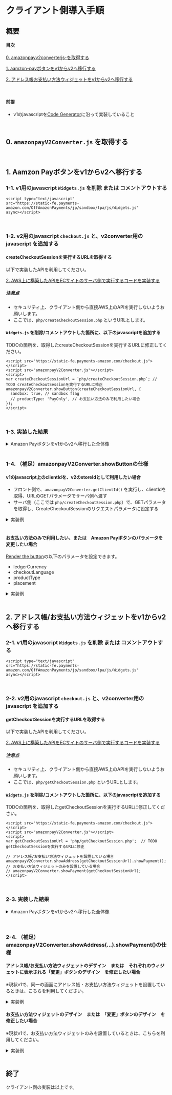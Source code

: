 # クライアント側導入手順

## 概要
#### 目次

[0. amazonpayv2converterjs-を取得する](#0-amazonpayv2converterjs-を取得する)

[1. aamzon-payボタンをv1からv2へ移行する](#1-aamzon-payボタンをv1からv2へ移行する)

[2. アドレス帳お支払い方法ウィジェットをv1からv2へ移行する](#2-アドレス帳お支払い方法ウィジェットをv1からv2へ移行する)

<br>

#### 前提
* v1のjavascriptを[Code Generator](http://amzn.github.io/amazon-pay-sdk-samples/code_generator/?region=JP&ld=APJPLPADirect)に沿って実装していること

<br>

## 0. `amazonpayV2Converter.js` を取得する

<br>

## 1. Aamzon Payボタンをv1からv2へ移行する

### 1-1. v1用のjavascript `Widgets.js` を削除 または コメントアウトする

```
<script type="text/javascript" 
src="https://static-fe.payments-amazon.com/OffAmazonPayments/jp/sandbox/lpa/js/Widgets.js" 
async></script>
```

<br>

### 1-2. v2用のjavascript `checkout.js` と、v2converter用のjavascript を追加する

#### createCheckoutSessionを実行するURLを取得する
以下で実装したAPIを利用してください。

[2. AWS上に構築したAPIをECサイトのサーバ側で実行するコードを実装する](https://github.com/amazonpay-labs/amazonpay-v2-converter/blob/master/serverside/README.md#2-aws%E4%B8%8A%E3%81%AB%E6%A7%8B%E7%AF%89%E3%81%97%E3%81%9Fapi%E3%82%92ec%E3%82%B5%E3%82%A4%E3%83%88%E3%81%AE%E3%82%B5%E3%83%BC%E3%83%90%E5%81%B4%E3%81%A7%E5%AE%9F%E8%A1%8C%E3%81%99%E3%82%8B%E3%82%B3%E3%83%BC%E3%83%89%E3%82%92%E5%AE%9F%E8%A3%85%E3%81%99%E3%82%8B)

##### 注意点
* セキュリティ上、クライアント側から直接AWS上のAPIを実行しないようお願いします。
* ここでは、`php/createCheckoutSession.php` というURLとします。

#### `Widgets.js` を削除/コメントアウトした箇所に、以下のjavascriptを追加する
TODOの箇所を、取得したcreateCheckoutSessionを実行するURLに修正してください。

```
<script src="https://static-fe.payments-amazon.com/checkout.js"></script>
<script src="amazonpayV2Converter.js"></script>
<script>
var createCheckoutSessionUrl = `php/createCheckoutSession.php`; // TODO createCheckoutSessionを実行するURLに修正
amazonpayV2Converter.showButton(createCheckoutSessionUrl, {
  sandbox: true, // sandbox flag
  // productType: 'PayOnly', // お支払い方法のみで利用したい場合
});
</script>
```

<br>

### 1-3. 実装した結果

<details>
<summary>Amazon Payボタンをv1からv2へ移行した全体像</summary>
<pre>
<code>
...
<script type="text/javascript">
window.onAmazonLoginReady = function() {
    amazon.Login.setClientId(
        'amzn1.application-oa2-client.XXX'
    );
};

window.onAmazonPaymentsReady = function() {
    showLoginButton();
};

function showLoginButton() {
    OffAmazonPayments.Button('AmazonPayButton', ‘XXX', {
        ..    
    });
}
</script>

<!-- remove this tag -->
<script type="text/javascript" 
src="https://static-fe.payments-amazon.com/OffAmazonPayments/jp/sandbox/lpa/js/Widgets.js" 
async></script>
<!-- remove this tag -->

<!-- add this tag -->
<script src="https://static-fe.payments-amazon.com/checkout.js"></script>
<script src="amazonpayV2Converter.js"></script>
<script>
var createCheckoutSessionUrl = `php/createCheckoutSession.php`;
amazonpayV2Converter.showButton(createCheckoutSessionUrl, {
  sandbox: true, // sandbox flag
});
</script>
<!-- add this tag -->

...
</code>
</pre>
</details>

<br>

### 1-4. （補足）amazonpayV2Converter.showButtonの仕様

#### v1のjavascript上のclientIdを、v2のstoreIdとして利用したい場合
* フロント側で、`amazonpayV2Converter.getClientId()` を実行し、clientIdを取得、URLのGETパラメータでサーバ側へ渡す
* サーバ側（ここでは `php/createCheckoutSession.php`）で、GETパラメータを取得し、CreateCheckoutSessionのリクエストパラメータに設定する

<details>
<summary>実装例</summary>
<pre>
<code>
var createCheckoutSessionUrl = 'php/createCheckoutSession.php';
var clientId = amazonpayV2Converter.getClientId();

amazonpayV2Converter.showButton(createCheckoutSessionUrl + '?&clientId=' + clientId, {
    sandbox: true,
});
</code>
</pre>
</details>

<br>

#### お支払い方法のみで利用したい、または　Amazon Payボタンのパラメータを変更したい場合
[Render the button](https://amazonpaycheckoutintegrationguide.s3.amazonaws.com/amazon-pay-checkout/add-the-amazon-pay-button.html#3-render-the-button)の以下のパラメータを設定できます。

* ledgerCurrency
* checkoutLanguage
* productType
* placement

<details>
<summary>実装例</summary>
<pre>
<code>
var createCheckoutSessionUrl = `php/createCheckoutSession.php`;

amazonpayV2Converter.showButton(createCheckoutSessionUrl, {
    sandbox: true,
    // ledgerCurrency: 'JPY',  // option
    // checkoutLanguage: 'ja_JP', // option
    // productType: 'PayOnly', // option
    // placement: 'Cart' // option
});
</code>
</pre>
</details>


<br>

## 2. アドレス帳/お支払い方法ウィジェットをv1からv2へ移行する

### 2-1. v1用のjavascript `Widgets.js` を削除 または コメントアウトする

```
<script type="text/javascript" 
src="https://static-fe.payments-amazon.com/OffAmazonPayments/jp/sandbox/lpa/js/Widgets.js" 
async></script>
```

<br>

### 2-2. v2用のjavascript `checkout.js` と、v2converter用のjavascript を追加する

#### getCheckoutSessionを実行するURLを取得する
以下で実装したAPIを利用してください。

[2. AWS上に構築したAPIをECサイトのサーバ側で実行するコードを実装する](https://github.com/amazonpay-labs/amazonpay-v2-converter/blob/master/serverside/README.md#2-aws%E4%B8%8A%E3%81%AB%E6%A7%8B%E7%AF%89%E3%81%97%E3%81%9Fapi%E3%82%92ec%E3%82%B5%E3%82%A4%E3%83%88%E3%81%AE%E3%82%B5%E3%83%BC%E3%83%90%E5%81%B4%E3%81%A7%E5%AE%9F%E8%A1%8C%E3%81%99%E3%82%8B%E3%82%B3%E3%83%BC%E3%83%89%E3%82%92%E5%AE%9F%E8%A3%85%E3%81%99%E3%82%8B)

##### 注意点
* セキュリティ上、クライアント側から直接AWS上のAPIを実行しないようお願いします。
* ここでは、`php/getCheckoutSession.php` というURLとします。

#### `Widgets.js` を削除/コメントアウトした箇所に、以下のjavascriptを追加する
TODOの箇所を、取得したgetCheckoutSessionを実行するURLに修正してください。

```
<script src="https://static-fe.payments-amazon.com/checkout.js"></script>
<script src="amazonpayV2Converter.js"></script>
<script>
var getCheckoutSessionUrl = 'php/getCheckoutSession.php';  // TODO getCheckoutSessionを実行するURLに修正

// アドレス帳/お支払い方法ウィジェットを設置している場合
amazonpayV2Converter.showAddress(getCheckoutSessionUrl).showPayment();
// お支払い方法ウィジェットのみを設置している場合
// amazonpayV2Converter.showPayment(getCheckoutSessionUrl);
</script>
```

<br>

### 2-3. 実装した結果

<details>
<summary>Amazon Payボタンをv1からv2へ移行した全体像</summary>
<pre>
<code>
<script type="text/javascript">
window.onAmazonLoginReady = function() {
amazon.Login.setClientId("amzn1.application-oa2-client.5e1a4059588e47909368d628ba92eb5a");

window.onAmazonPaymentsReady = function() {
　showAddressBookWidget();
};

function showAddressBookWidget() {
  // AddressBook
  new OffAmazonPayments.Widgets.AddressBook({
  ...

function showWalletWidget(orderReferenceId) {
  // Wallet
  new OffAmazonPayments.Widgets.Wallet({
  ...
</script>

<!-- remove this tag -->
<script type="text/javascript" 
src="https://static-fe.payments-amazon.com/OffAmazonPayments/jp/sandbox/lpa/js/Widgets.js" 
async></script>
<!-- remove this tag -->

<!-- add this tag -->
<script src="https://static-fe.payments-amazon.com/checkout.js"></script>
<script src="amazonpayV2Converter.js"></script>
<script>
var getCheckoutSessionUrl = 'php/getCheckoutSession.php';
amazonpayV2Converter.showAddress(getCheckoutSessionUrl).showPayment();
</script>
<!-- add this tag -->

...
</code>
</pre>
</details>

<br>

<br>

### 2-4. （補足）amazonpayV2Converter.showAddress(...).showPayment()の仕様

#### アドレス帳/お支払い方法ウィジェットのデザイン　または　それぞれのウィジェットに表示される「変更」ボタンのデザイン　を修正したい場合
※現状v1で、同一の画面にアドレス帳・お支払い方法ウィジェットを設置しているときは、こちらを利用してください。

<details>
<summary>実装例</summary>
<pre>
<code>
      amazonpayV2Converter.showAddress(
        // 第一引数：GetCheckoutSessionを実行するURL
      'php/getCheckoutSession.php', 
        // 第二引数：アドレス帳のフレームデザインを変更したい場合、CSSをjson形式で指定。不要な場合は指定なし
        // 指定例）
        {
          border: '1px solid #bbb',
          borderRadius: '6px',
          display: 'flex',
          justifyContent: 'space-between',
          alignItems: 'center',
          padding: '0 10px 0 10px',
        }, 
        // 第三引数：アドレス帳の「変更」ボタンのデザインを修正したい場合、CSSをjson形式で指定。不要な場合は指定なし
        // 指定例）
        {
          display: 'block',
          position: 'relative',
          fontSize: '1rem',
          padding: '.375rem .75rem',
          textAlign: 'center',
          lineHeight: '1.5',
          borderRadius: '.25rem',
          color: '#fff',
          background: '#6c757d',
        }
      ).showPayment(
        // 第一引数：お支払い方法のフレームデザインを変更したい場合、CSSをjson形式で指定。不要な場合は指定なし
        // 指定例）
        {
          border: '1px solid #bbb',
          borderRadius: '6px',
          display: 'flex',
          justifyContent: 'space-between',
          alignItems: 'center',
          padding: '0 10px 0 10px',
        }, 
        // 第二引数：お支払い方法の「変更」ボタンのデザインを修正したい場合、CSSをjson形式で指定。不要な場合は指定なし
        // 指定例）
        {
          display: 'block',
          position: 'relative',
          fontSize: '1rem',
          padding: '.375rem .75rem',
          textAlign: 'center',
          lineHeight: '1.5',
          borderRadius: '.25rem',
          color: '#fff',
          background: '#6c757d',
        }
      );
</code>
</pre>
</details>

#### お支払い方法ウィジェットのデザイン　または　「変更」ボタンのデザイン　を修正したい場合
※現状v1で、お支払い方法ウィジェットのみを設置しているときは、こちらを利用してください。

<details>
<summary>実装例</summary>
<pre>
<code>
      amazonpayV2Converter.showPayment(
        // 第一引数：GetCheckoutSessionを実行するURL
      'php/getCheckoutSession.php', 
        // 第二引数：アドレス帳のフレームデザインを変更したい場合、CSSをjson形式で指定。不要な場合は指定なし
        // 指定例）
        {
          border: '1px solid #bbb',
          borderRadius: '6px',
          display: 'flex',
          justifyContent: 'space-between',
          alignItems: 'center',
          padding: '0 10px 0 10px',
        }, 
        // 第三引数：「変更」ボタンのデザインを修正したい場合、CSSをjson形式で指定。不要な場合は指定なし
        // 指定例）
        {
          display: 'block',
          position: 'relative',
          fontSize: '1rem',
          padding: '.375rem .75rem',
          textAlign: 'center',
          lineHeight: '1.5',
          borderRadius: '.25rem',
          color: '#fff',
          background: '#6c757d',
        }
      );
</code>
</pre>
</details>

<br>

## 終了
クライアント側の実装は以上です。
